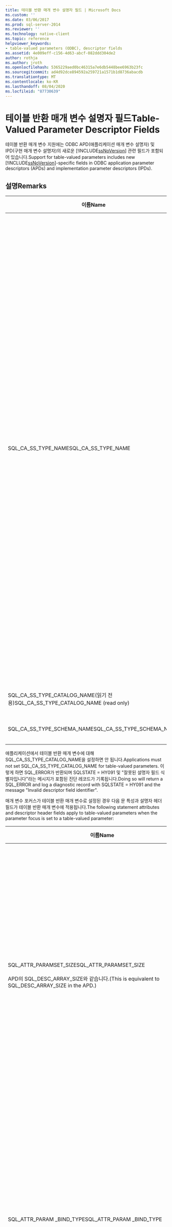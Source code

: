 ```yaml
---
title: 테이블 반환 매개 변수 설명자 필드 | Microsoft Docs
ms.custom: ''
ms.date: 03/06/2017
ms.prod: sql-server-2014
ms.reviewer: ''
ms.technology: native-client
ms.topic: reference
helpviewer_keywords:
- table-valued parameters (ODBC), descriptor fields
ms.assetid: 4e009eff-c156-4d63-abcf-082ddd304de2
author: rothja
ms.author: jroth
ms.openlocfilehash: 5365229aed0bc46315a7e6db5448bee6963b23fc
ms.sourcegitcommit: ad4d92dce894592a259721a1571b1d8736abacdb
ms.translationtype: MT
ms.contentlocale: ko-KR
ms.lasthandoff: 08/04/2020
ms.locfileid: "87730639"
---
```

# <a name="table-valued-parameter-descriptor-fields"></a><span data-ttu-id="ba210-102">테이블 반환 매개 변수 설명자 필드</span><span class="sxs-lookup"><span data-stu-id="ba210-102">Table-Valued Parameter Descriptor Fields</span></span>
  <span data-ttu-id="ba210-103">테이블 반환 매개 변수 지원에는 ODBC APD(애플리케이션 매개 변수 설명자) 및 IPD(구현 매개 변수 설명자)의 새로운 [!INCLUDE[ssNoVersion](../../includes/ssnoversion-md.md)] 관련 필드가 포함되어 있습니다.</span><span class="sxs-lookup"><span data-stu-id="ba210-103">Support for table-valued parameters includes new [!INCLUDE[ssNoVersion](../../includes/ssnoversion-md.md)]-specific fields in ODBC application parameter descriptors (APDs) and implementation parameter descriptors (IPDs).</span></span>  
  
## <a name="remarks"></a><span data-ttu-id="ba210-104">설명</span><span class="sxs-lookup"><span data-stu-id="ba210-104">Remarks</span></span>  
  
|<span data-ttu-id="ba210-105">이름</span><span class="sxs-lookup"><span data-stu-id="ba210-105">Name</span></span>|<span data-ttu-id="ba210-106">위치</span><span class="sxs-lookup"><span data-stu-id="ba210-106">Location</span></span>|<span data-ttu-id="ba210-107">형식</span><span class="sxs-lookup"><span data-stu-id="ba210-107">Type</span></span>|<span data-ttu-id="ba210-108">설명</span><span class="sxs-lookup"><span data-stu-id="ba210-108">Description</span></span>|  
|----------|--------------|----------|-----------------|  
|<span data-ttu-id="ba210-109">SQL_CA_SS_TYPE_NAME</span><span class="sxs-lookup"><span data-stu-id="ba210-109">SQL_CA_SS_TYPE_NAME</span></span>|<span data-ttu-id="ba210-110">IPD</span><span class="sxs-lookup"><span data-stu-id="ba210-110">IPD</span></span>|<span data-ttu-id="ba210-111">SQLTCHAR\*</span><span class="sxs-lookup"><span data-stu-id="ba210-111">SQLTCHAR\*</span></span>|<span data-ttu-id="ba210-112">테이블 반환 매개 변수의 서버 유형 이름입니다.</span><span class="sxs-lookup"><span data-stu-id="ba210-112">The server type name of the table-valued parameter.</span></span><br /><br /> <span data-ttu-id="ba210-113">SQLBindParameter에 대 한 호출에 테이블 반환 매개 변수 형식 이름을 지정 하는 경우 ANSI 응용 프로그램으로 빌드된 응용 프로그램 에서도 항상 유니코드 값으로 지정 해야 합니다.</span><span class="sxs-lookup"><span data-stu-id="ba210-113">When a table-valued parameter type name is specified on a call to SQLBindParameter, it must always be specified as a Unicode value, even in applications that are built as ANSI applications.</span></span> <span data-ttu-id="ba210-114">*StrLen_or_IndPtr* 매개 변수에 사용 되는 값은 SQL_NTS 이거나 이름의 문자열 길이에 SIZEOF (WCHAR)를 곱합니다.</span><span class="sxs-lookup"><span data-stu-id="ba210-114">The value used for the parameter *StrLen_or_IndPtr* should be either SQL_NTS or the string length of the name multiplied by sizeof(WCHAR).</span></span><br /><br /> <span data-ttu-id="ba210-115">SQLSetDescField를 통해 테이블 반환 매개 변수 형식 이름을 지정 하는 경우 응용 프로그램을 빌드하는 방법에 맞는 리터럴을 사용 하 여 지정할 수 있습니다.</span><span class="sxs-lookup"><span data-stu-id="ba210-115">When a table-valued parameter type name is specified via SQLSetDescField, it can be specified by using a literal that conforms to the way the application is built.</span></span> <span data-ttu-id="ba210-116">ODBC 드라이버 관리자에서 필요한 모든 유니코드 변환을 수행합니다.</span><span class="sxs-lookup"><span data-stu-id="ba210-116">The ODBC Driver Manager will perform any required Unicode conversion.</span></span>|  
|<span data-ttu-id="ba210-117">SQL_CA_SS_TYPE_CATALOG_NAME(읽기 전용)</span><span class="sxs-lookup"><span data-stu-id="ba210-117">SQL_CA_SS_TYPE_CATALOG_NAME (read only)</span></span>|<span data-ttu-id="ba210-118">IPD</span><span class="sxs-lookup"><span data-stu-id="ba210-118">IPD</span></span>|<span data-ttu-id="ba210-119">SQLTCHAR\*</span><span class="sxs-lookup"><span data-stu-id="ba210-119">SQLTCHAR\*</span></span>|<span data-ttu-id="ba210-120">유형이 정의된 카탈로그입니다.</span><span class="sxs-lookup"><span data-stu-id="ba210-120">The catalog where the type is defined.</span></span>|  
|<span data-ttu-id="ba210-121">SQL_CA_SS_TYPE_SCHEMA_NAME</span><span class="sxs-lookup"><span data-stu-id="ba210-121">SQL_CA_SS_TYPE_SCHEMA_NAME</span></span>|<span data-ttu-id="ba210-122">IPD</span><span class="sxs-lookup"><span data-stu-id="ba210-122">IPD</span></span>|<span data-ttu-id="ba210-123">SQLTCHAR\*</span><span class="sxs-lookup"><span data-stu-id="ba210-123">SQLTCHAR\*</span></span>|<span data-ttu-id="ba210-124">유형이 정의된 스키마입니다.</span><span class="sxs-lookup"><span data-stu-id="ba210-124">The schema where the type is defined.</span></span>|  
  
 <span data-ttu-id="ba210-125">애플리케이션에서 테이블 반환 매개 변수에 대해 SQL_CA_SS_TYPE_CATALOG_NAME을 설정하면 안 됩니다.</span><span class="sxs-lookup"><span data-stu-id="ba210-125">Applications must not set SQL_CA_SS_TYPE_CATALOG_NAME for table-valued parameters.</span></span> <span data-ttu-id="ba210-126">이렇게 하면 SQL_ERROR가 반환되며 SQLSTATE = HY091 및 "잘못된 설명자 필드 식별자입니다"라는 메시지가 포함된 진단 레코드가 기록됩니다.</span><span class="sxs-lookup"><span data-stu-id="ba210-126">Doing so will return a SQL_ERROR and log a diagnostic record with SQLSTATE = HY091 and the message "Invalid descriptor field identifier".</span></span>  
  
 <span data-ttu-id="ba210-127">매개 변수 포커스가 테이블 반환 매개 변수로 설정된 경우 다음 문 특성과 설명자 헤더 필드가 테이블 반환 매개 변수에 적용됩니다.</span><span class="sxs-lookup"><span data-stu-id="ba210-127">The following statement attributes and descriptor header fields apply to table-valued parameters when the parameter focus is set to a table-valued parameter:</span></span>  
  
|<span data-ttu-id="ba210-128">이름</span><span class="sxs-lookup"><span data-stu-id="ba210-128">Name</span></span>|<span data-ttu-id="ba210-129">위치</span><span class="sxs-lookup"><span data-stu-id="ba210-129">Location</span></span>|<span data-ttu-id="ba210-130">형식</span><span class="sxs-lookup"><span data-stu-id="ba210-130">Type</span></span>|<span data-ttu-id="ba210-131">설명</span><span class="sxs-lookup"><span data-stu-id="ba210-131">Description</span></span>|  
|----------|--------------|----------|-----------------|  
|<span data-ttu-id="ba210-132">SQL_ATTR_PARAMSET_SIZE</span><span class="sxs-lookup"><span data-stu-id="ba210-132">SQL_ATTR_PARAMSET_SIZE</span></span><br /><br /> <span data-ttu-id="ba210-133">APD의 SQL_DESC_ARRAY_SIZE와 같습니다.</span><span class="sxs-lookup"><span data-stu-id="ba210-133">(This is equivalent to SQL_DESC_ARRAY_SIZE in the APD.)</span></span>|<span data-ttu-id="ba210-134">APD</span><span class="sxs-lookup"><span data-stu-id="ba210-134">APD</span></span>|<span data-ttu-id="ba210-135">SQLUINTEGER</span><span class="sxs-lookup"><span data-stu-id="ba210-135">SQLUINTEGER</span></span>|<span data-ttu-id="ba210-136">테이블 반환 매개 변수에 대한 버퍼 배열의 배열 크기입니다.</span><span class="sxs-lookup"><span data-stu-id="ba210-136">The array size of the buffer arrays for a table-valued parameter.</span></span> <span data-ttu-id="ba210-137">이 값은 버퍼에 포함될 최대 행 수이거나 행의 버퍼 크기입니다. 테이블 반환 매개 변수 값 자체는 버퍼에 포함될 수 있는 것보다 많거나 적은 행을 포함할 수 있습니다.</span><span class="sxs-lookup"><span data-stu-id="ba210-137">This is the maximum number of rows the buffers will accommodate or the size of the buffers in rows; the table-valued parameter value itself might have more or fewer rows than the buffers can hold.</span></span> <span data-ttu-id="ba210-138">기본값은 1입니다.</span><span class="sxs-lookup"><span data-stu-id="ba210-138">Default is 1.</span></span> <span data-ttu-id="ba210-139">**참고:**  SQL_SOPT_SS_PARAM_FOCUS 기본값 0으로 설정 된 경우 SQL_ATTR_PARAMSET_SIZE는 문을 참조 하 고 매개 변수 집합의 수를 지정 합니다.</span><span class="sxs-lookup"><span data-stu-id="ba210-139">**Note:**  If SQL_SOPT_SS_PARAM_FOCUS is set to its default value of 0, SQL_ATTR_PARAMSET_SIZE refers to the statement and specifies the number of parameter sets.</span></span> <span data-ttu-id="ba210-140">SQL_SOPT_SS_PARAM_FOCUS가 테이블 반환 매개 변수의 서수로 설정된 경우 테이블 반환 매개 변수를 참조하며 테이블 반환 매개 변수에 대해 매개 변수 집합당 행 수를 지정합니다.</span><span class="sxs-lookup"><span data-stu-id="ba210-140">If SQL_SOPT_SS_PARAM_FOCUS is set to the ordinal of a table-valued parameter, it refers to the table-valued parameter and specifies the number of rows per parameter set for the table-valued parameter.</span></span>|  
|<span data-ttu-id="ba210-141">SQL_ATTR_PARAM _BIND_TYPE</span><span class="sxs-lookup"><span data-stu-id="ba210-141">SQL_ATTR_PARAM _BIND_TYPE</span></span>|<span data-ttu-id="ba210-142">APD</span><span class="sxs-lookup"><span data-stu-id="ba210-142">APD</span></span>|<span data-ttu-id="ba210-143">SQLINTEGER</span><span class="sxs-lookup"><span data-stu-id="ba210-143">SQLINTEGER</span></span>|<span data-ttu-id="ba210-144">기본값은 SQL_PARAM_BIND_BY_COLUMN입니다.</span><span class="sxs-lookup"><span data-stu-id="ba210-144">The default is SQL_PARAM_BIND_BY_COLUMN.</span></span><br /><br /> <span data-ttu-id="ba210-145">행 단위 바인딩을 선택하려면 이 필드를 테이블 반환 매개 변수 행 집합에 바인딩될 버퍼 인스턴스나 구조의 길이로 설정합니다.</span><span class="sxs-lookup"><span data-stu-id="ba210-145">To select row-wise binding, this field is set to the length of the structure or an instance of a buffer that will be bound to a set of table-valued parameter rows.</span></span> <span data-ttu-id="ba210-146">이 길이에는 바인딩된 모든 열과 구조 또는 버퍼의 패딩에 대한 공간이 포함되어야 합니다.</span><span class="sxs-lookup"><span data-stu-id="ba210-146">This length must include space for all of the bound columns and any padding of the structure or buffer.</span></span> <span data-ttu-id="ba210-147">이렇게 하면 바인딩된 열의 주소가 지정된 길이로 증가할 때 결과가 다음 행에 있는 동일한 열의 시작 부분을 가리킵니다.</span><span class="sxs-lookup"><span data-stu-id="ba210-147">This ensures that when the address of a bound column is incremented with the specified length, the result will point to the beginning of the same column in the next row.</span></span> <span data-ttu-id="ba210-148">ANSI C의 `sizeof` 연산자를 사용하는 경우 이 동작이 유지됩니다.</span><span class="sxs-lookup"><span data-stu-id="ba210-148">When using the `sizeof` operator in ANSI C, this behavior is guaranteed.</span></span>|  
|<span data-ttu-id="ba210-149">SQL_ATTR_PARAM_BIND_OFFSET_PTR</span><span class="sxs-lookup"><span data-stu-id="ba210-149">SQL_ATTR_PARAM_BIND_OFFSET_PTR</span></span>|<span data-ttu-id="ba210-150">APD</span><span class="sxs-lookup"><span data-stu-id="ba210-150">APD</span></span>|<span data-ttu-id="ba210-151">SQLINTEGER\*</span><span class="sxs-lookup"><span data-stu-id="ba210-151">SQLINTEGER\*</span></span>|<span data-ttu-id="ba210-152">기본값은 Null 포인터입니다.</span><span class="sxs-lookup"><span data-stu-id="ba210-152">The default is a null pointer.</span></span><br /><br /> <span data-ttu-id="ba210-153">이 필드가 Null이 아니면 드라이버에서 포인터를 역참조하고, 설명자 레코드(SQL_DESC_DATA_PTR, SQL_DESC_INDICATOR_PTR 및 SQL_DESC_OCTET_LENGTH_PTR)의 각 지연된 필드에 역참조된 값을 추가하며, 새 포인터 값을 사용하여 데이터 값에 액세스합니다.</span><span class="sxs-lookup"><span data-stu-id="ba210-153">If this field is non-null, the driver dereferences the pointer, adds the dereferenced value to each of the deferred fields in the descriptor record (SQL_DESC_DATA_PTR, SQL_DESC_INDICATOR_PTR, and SQL_DESC_OCTET_LENGTH_PTR), and uses the new pointer values to access data values.</span></span>|  
  
 <span data-ttu-id="ba210-154">이 필드는 테이블 반환 매개 변수에서만 유효하고 다른 데이터 형식에 대해서는 무시됩니다.</span><span class="sxs-lookup"><span data-stu-id="ba210-154">These fields are only valid with table-valued parameters, and are ignored for other data types.</span></span>  
  
 <span data-ttu-id="ba210-155">저장 프로시저 호출에서 SQL_CA_SS_TYPE_NAME은 옵션입니다.</span><span class="sxs-lookup"><span data-stu-id="ba210-155">SQL_CA_SS_TYPE_NAME is optional for stored procedure calls.</span></span> <span data-ttu-id="ba210-156">서버에서 테이블 반환 매개 변수의 유형을 확인할 수 있게 하려면 프로시저 호출이 아닌 SQL 문에 대해 지정해야 합니다.</span><span class="sxs-lookup"><span data-stu-id="ba210-156">It must be specified for SQL statements that are not procedure calls to enable the server to determine the type of the table-valued parameter.</span></span>  
  
 <span data-ttu-id="ba210-157">유형 이름이 필수이고 테이블 반환 매개 변수의 테이블 유형이 저장 프로시저와는 다른 스키마에 정의되어 있으면 IPD(구현 매개 변수 설명자)에 SQL_CA_SS_TYPE_SCHEMA_NAME을 지정해야 합니다.</span><span class="sxs-lookup"><span data-stu-id="ba210-157">If the type name is reqired and the table type for the table-valued parameter is defined in a different schema than the stored procedure, SQL_CA_SS_TYPE_SCHEMA_NAME must be specified in the implementation parameter descriptor (IPD).</span></span> <span data-ttu-id="ba210-158">그렇지 않으면 서버에서 테이블 반환 매개 변수의 유형을 확인할 수 없습니다.</span><span class="sxs-lookup"><span data-stu-id="ba210-158">If not, the server will not be able to determine the type of the table-valued parameter.</span></span> <span data-ttu-id="ba210-159">그러면 SQLExecute 또는 SQLExecDirect를 호출할 때 오류가 발생 합니다.</span><span class="sxs-lookup"><span data-stu-id="ba210-159">This will result in an error when you call SQLExecute or SQLExecDirect.</span></span> <span data-ttu-id="ba210-160">오류에는 SQLSTATE= 07006 및 "제한된 데이터 형식 특성을 위반했습니다"라는 메시지가 포함됩니다.</span><span class="sxs-lookup"><span data-stu-id="ba210-160">The error will have SQLSTATE= 07006 and the message "Restricted data type attribute violation".</span></span>  
  
 <span data-ttu-id="ba210-161">테이블 반환 매개 변수 열은 행 단위 또는 열 단위 바인딩을 사용할 수 있습니다.</span><span class="sxs-lookup"><span data-stu-id="ba210-161">Table-valued parameter columns can use either row-wise or column-wise binding.</span></span> <span data-ttu-id="ba210-162">기본값은 열 단위 바인딩입니다.</span><span class="sxs-lookup"><span data-stu-id="ba210-162">The default is column-wise binding.</span></span> <span data-ttu-id="ba210-163">행 단위 바인딩은 SQL_ATTR_PARAM_BIND_TYPE 및 SQL_ATTR_ PARAM_BIND_OFFSET_PTR을 설정하여 지정할 수 있습니다.</span><span class="sxs-lookup"><span data-stu-id="ba210-163">Row-wise binding can be specified by setting SQL_ATTR_PARAM_BIND_TYPE and SQL_ATTR_ PARAM_BIND_OFFSET_PTR.</span></span> <span data-ttu-id="ba210-164">이는 열과 매개 변수의 행 단위 바인딩과 유사합니다.</span><span class="sxs-lookup"><span data-stu-id="ba210-164">This is analogous to row-wise binding of columns and parameters.</span></span>  
  
 <span data-ttu-id="ba210-165">SQL_CA_SS_TYPE_CATALOG_NAME 및 SQL_CA_SS_TYPE_SCHEMA_NAME을 함께 사용하여 CLR 사용자 정의 형식 매개 변수와 연결된 카탈로그와 스키마를 검색할 수도 있습니다.</span><span class="sxs-lookup"><span data-stu-id="ba210-165">SQL_CA_SS_TYPE_CATALOG_NAME and SQL_CA_SS_TYPE_SCHEMA_NAME can also be used to retrieve the catalog and schema associated with CLR user-defined type parameters.</span></span> <span data-ttu-id="ba210-166">이러한 유형에 대한 기존의 유형별 카탈로그 스키마 특성 대신 이 카탈로그와 스키마를 사용할 수 있습니다.</span><span class="sxs-lookup"><span data-stu-id="ba210-166">These are alternatives to the existing type specific catalog schema attributes for these types.</span></span>  
  
## <a name="see-also"></a><span data-ttu-id="ba210-167">참고 항목</span><span class="sxs-lookup"><span data-stu-id="ba210-167">See Also</span></span>  
 [<span data-ttu-id="ba210-168">ODBC&#41;&#40;테이블 반환 매개 변수</span><span class="sxs-lookup"><span data-stu-id="ba210-168">Table-Valued Parameters &#40;ODBC&#41;</span></span>](table-valued-parameters-odbc.md)  
  
  
